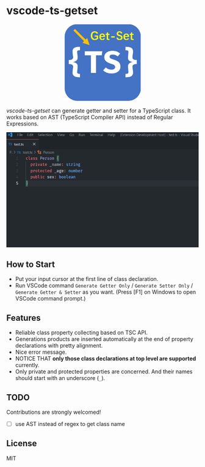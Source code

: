 # vscode-ts-getset

<p align="center">
  <img src="./logo.png" width="200px" height="auto">
</p>

_vscode-ts-getset_ can generate getter and setter for a TypeScript class. It works based on AST (TypeScript Compiler API) instead of Regular Expressions.

<p align="center">
  <img src="./demo.gif">
</p>

## How to Start

- Put your input cursor at the first line of class declaration.
- Run VSCode command `Generate Getter Only` / `Generate Setter Only` / `Generate Getter & Setter` as you want. (Press [F1] on Windows to open VSCode command prompt.)

## Features

- Reliable class property collecting based on TSC API.
- Generations products are inserted automatically at the end of property declarations with pretty alignment.
- Nice error message.
- NOTICE THAT **only those class declarations at top level are supported** currently.
- Only private and protected properties are concerned. And their names should start with an underscore (`_`).

## TODO

Contributions are strongly welcomed!

- [ ] use AST instead of regex to get class name

## License

MIT
